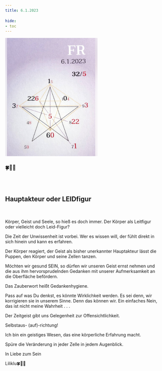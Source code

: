 ```yaml
---
title: 6.1.2023

hide:
- toc
---
```



<style>
img {
  width: 300px;
  max-width: 99%
}
</style>

![](/img/2023-01-06.png)

### 🍀🦋💚
<br><br>

## Hauptakteur oder LEIDfigur

<br><br>
Körper, Geist und Seele, so hieß es doch immer. Der Körper als Leitfigur oder vielleicht doch Leid-Figur?

Die Zeit der Unwissenheit ist vorbei. Wer es wissen will, der fühlt direkt in sich hinein und kann es erfahren.

Der Körper reagiert, der Geist als bisher unerkannter Hauptakteur lässt die Puppen, den Körper und seine Zellen tanzen.

Möchten wir gesund SEIN, so dürfen wir unseren Geist ernst nehmen und die aus ihm hervorsprudelnden Gedanken mit unserer Aufmerksamkeit an die Oberfläche befördern.

Das Zauberwort heißt Gedankenhygiene.

Pass auf was Du denkst, es könnte Wirklichkeit werden. Es sei denn, wir korrigieren sie in unserem Sinne. Denn das können wir. Ein einfaches Nein, das ist nicht meine Wahrheit . . .

Der Zeitgeist gibt uns Gelegenheit zur Offensichtlichkeit.

Selbstaus- (auf)-richtung!

Ich bin ein geistiges Wesen, das eine körperliche Erfahrung macht.

Spüre die Veränderung in jeder Zelle in jedem Augenblick.


In Liebe zum Sein

Liliklu🍀🦋💚
